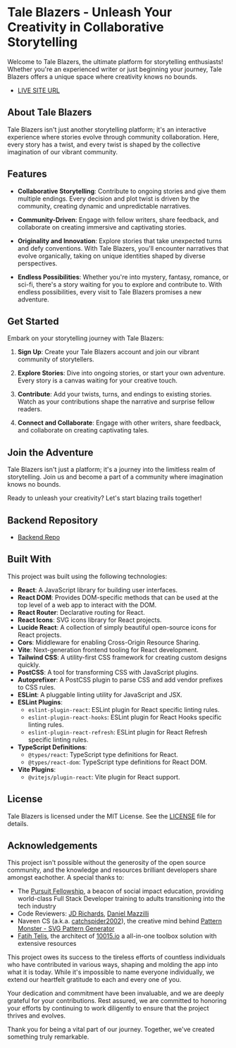 # Tale Blazers - Unleash Your Creativity in Collaborative Storytelling

Welcome to Tale Blazers, the ultimate platform for storytelling enthusiasts! Whether you're an experienced writer or just beginning your journey, Tale Blazers offers a unique space where creativity knows no bounds.

- [LIVE SITE URL](https://taleblazers.netlify.app/)

## About Tale Blazers

Tale Blazers isn't just another storytelling platform; it's an interactive experience where stories evolve through community collaboration. Here, every story has a twist, and every twist is shaped by the collective imagination of our vibrant community.

## Features

- **Collaborative Storytelling**: Contribute to ongoing stories and give them multiple endings. Every decision and plot twist is driven by the community, creating dynamic and unpredictable narratives.
- **Community-Driven**: Engage with fellow writers, share feedback, and collaborate on creating immersive and captivating stories.

- **Originality and Innovation**: Explore stories that take unexpected turns and defy conventions. With Tale Blazers, you'll encounter narratives that evolve organically, taking on unique identities shaped by diverse perspectives.

- **Endless Possibilities**: Whether you're into mystery, fantasy, romance, or sci-fi, there's a story waiting for you to explore and contribute to. With endless possibilities, every visit to Tale Blazers promises a new adventure.

## Get Started

Embark on your storytelling journey with Tale Blazers:

1. **Sign Up**: Create your Tale Blazers account and join our vibrant community of storytellers.

2. **Explore Stories**: Dive into ongoing stories, or start your own adventure. Every story is a canvas waiting for your creative touch.

3. **Contribute**: Add your twists, turns, and endings to existing stories. Watch as your contributions shape the narrative and surprise fellow readers.

4. **Connect and Collaborate**: Engage with other writers, share feedback, and collaborate on creating captivating tales.

## Join the Adventure

Tale Blazers isn't just a platform; it's a journey into the limitless realm of storytelling. Join us and become a part of a community where imagination knows no bounds.

Ready to unleash your creativity? Let's start blazing trails together!

## Backend Repository

- [Backend Repo](https://github.com/Alex-de-code/tale-blazers-backend-jwt-auth)

## Built With

This project was built using the following technologies:

- **React**: A JavaScript library for building user interfaces.
- **React DOM**: Provides DOM-specific methods that can be used at the top level of a web app to interact with the DOM.
- **React Router**: Declarative routing for React.
- **React Icons**: SVG icons library for React projects.
- **Lucide React**: A collection of simply beautiful open-source icons for React projects.
- **Cors**: Middleware for enabling Cross-Origin Resource Sharing.
- **Vite**: Next-generation frontend tooling for React development.
- **Tailwind CSS**: A utility-first CSS framework for creating custom designs quickly.
- **PostCSS**: A tool for transforming CSS with JavaScript plugins.
- **Autoprefixer**: A PostCSS plugin to parse CSS and add vendor prefixes to CSS rules.
- **ESLint**: A pluggable linting utility for JavaScript and JSX.
- **ESLint Plugins**:
  - `eslint-plugin-react`: ESLint plugin for React specific linting rules.
  - `eslint-plugin-react-hooks`: ESLint plugin for React Hooks specific linting rules.
  - `eslint-plugin-react-refresh`: ESLint plugin for React Refresh specific linting rules.
- **TypeScript Definitions**:
  - `@types/react`: TypeScript type definitions for React.
  - `@types/react-dom`: TypeScript type definitions for React DOM.
- **Vite Plugins**:
  - `@vitejs/plugin-react`: Vite plugin for React support.

## License

Tale Blazers is licensed under the MIT License. See the [LICENSE](https://opensource.org/licenses/MIT) file for details.

## Acknowledgements

This project isn't possible without the generosity of the open source community, and the knowledge and resources brilliant developers share amongst eachother. A special thanks to:

- The [Pursuit Fellowship](https://www.pursuit.org/fellowship), a beacon of social impact education, providing world-class Full Stack Developer training to adults transitioning into the tech industry
- Code Reviewers: [JD Richards](https://github.com/jdrichards-pursuit?tab=overview&from=2024-04-01&to=2024-04-19), [Daniel Mazzilli](https://github.com/Daniel-Mazzilli)
- Naveen CS (a.k.a. [catchspider2002](https://github.com/catchspider2002)), the creative mind behind [Pattern Monster - SVG Pattern Generator](https://github.com/catchspider2002/svelte-svg-patterns)
- [Fatih Telis](https://github.com/fatihtelis), the architect of [10015.io](https://10015.io/) a all-in-one toolbox solution with extensive resources

This project owes its success to the tireless efforts of countless individuals who have contributed in various ways, shaping and molding the app into what it is today. While it's impossible to name everyone individually, we extend our heartfelt gratitude to each and every one of you.

Your dedication and commitment have been invaluable, and we are deeply grateful for your contributions. Rest assured, we are committed to honoring your efforts by continuing to work diligently to ensure that the project thrives and evolves.

Thank you for being a vital part of our journey. Together, we've created something truly remarkable.
